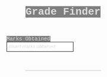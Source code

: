   <head>
    <meta charset="UTF-8" />
    <meta http-equiv="X-UA-Compatible" content="IE=edge" />
    <meta name="viewport" content="width=device-width, initial-scale=1.0" />
    <link rel="stylesheet" href="style.css" />
    <title>Grade Finder</title>
  </head>
  <body>
    <div class="main">
      <h1>Grade Finder</h1>
      <div class="input-con" id="input-con">
        <label for="marks-obt">Marks Obtained</label>
        <input
          type="number"
          placeholder="Insert marks obtained"
          class="marks-obt"
          id="marks-obt"
          oninput="grading()"
        />
        <p class="result" id="result"></p>
      </div>
    </div>
    <script src="index.js"></script>
  </body>

<style>
    @import url("https://fonts.googleapis.com/css2?family=Courier+Prime:ital,wght@0,400;0,700;1,400;1,700&display=swap");

* {
  box-sizing: border-box;
  margin: 0;
  padding: 0;
  font-family: "Courier Prime", "Courier New", Courier, monospace;
}

.main {
  display: flex;
  flex-direction: column;
  justify-content: center;
  align-items: center;
  height: 100vh;
  background-image: url("https://lh3.googleusercontent.com/CfEmcdhAJWDRaTwQ0dpHiNuUJ1eFcwW47eRdFPq2-hHXNtPWIskOr4tahI5eRemackNmCBvQaGla5-7jVFJQLwlw2FaBr_3dWIi5VgUOdmejZdXPjQP8DnUYjvtihWkHdBT-QyEHyYbBNWhtgAsEhVCxXsoaNd9vbzX47pkzg_li7Ir_RPdQfmfuXHRzndoKvBz2hq5IWqQ4NeFNMMde-YCDxKU97Fm0-aPrqjGD5vVRlwnaXyz6CgwwKZER2YbcvbbQNmOJcCcdOhORxXZR5RWOGHXP5DKGsk58s4r_ZexHtiim10eeiNrZxkfFBrc4abkCN2oBUqo207LJtbLa7cgnghzMnWdRLUoRCblPUxJw-SoEykh7Ns284QSxK9ATKSvKMoad9t0AbV1Xa9nPgCfyM5TzVIfTAqQYMNy62COMOcA14DnS_2H1irhHof_MInb9sKdO7oK5XovvErTFCK8B6Dn8TbO1yhTH19JRunUSjTafFC8DfOGX5k2NzKsz5D6-nXUN3sGX_MlLydUKehxIPKV6CFx53Rq9kvcFiFJMMtjvqGJZV-e0JkbHbQNymvSJ8hwCuZIEHnsJCytK_AwgVXVQZI6d6Rl6e-cajBpKwt5_Ajlt9B4tF-sb-ltvT5O8yKfVMKrfQkPChGHaF5tojk3AYZqJ6GTwnQyIMwswWEMIjFFUaEmYQgxdJpP2PLcnWTP5Tz2P44hMnxULiSRk=s612-no?authuser=0");
  background-repeat: no-repeat;
  background-position: center;
}

.input-con {
  margin: 50px;
}

.marks-obt {
  padding: 5px;
  border: 1px solid #000;
  outline: 1;
  color: #000;
  text-align: end;
}

h1,
label {
  color: #ddd;
  background-color: rgba(0, 0, 0, 0.5);
}

::-webkit-input-placeholder {
  color: #ddd;
  font-family: sans-serif;
  font-style: italic;
  font-size: small;
  text-align: left;
}

.result {
  border: 1px solid #ddd;
  margin: 50px;
  color: #ddd;
  text-align: center;
  font-size: 25px;
}
</style>

<script>
    function grading() {
  let percentage = document.getElementById("marks-obt").value;
  let result = document.getElementById("result");

  if (percentage >= 80 && percentage <= 100) {
    result.innerText = "Grade A1";
    result.style.color = "green";
  } else if (percentage >= 70 && percentage <= 79) {
    result.innerText = "Grade A";
    result.style.color = "green";
  } else if (percentage >= 60 && percentage <= 69) {
    result.innerText = "Grade B";
    result.style.color = "green";
  } else if (percentage >= 50 && percentage <= 59) {
    result.innerText = "Grade C";
    result.style.color = "green";
  } else if (percentage >= 33 && percentage <= 49) {
    result.innerText = "Grade D";
    result.style.color = "green";
  } else if (percentage === "") {
    result.innerText = "";
  } else if (percentage > 100) {
    result.innerText = "Are you nuts?";
    result.style.color = "red";
  } else {
    result.innerText = "Failed";
    result.style.color = "red";
  }
}
</script>
